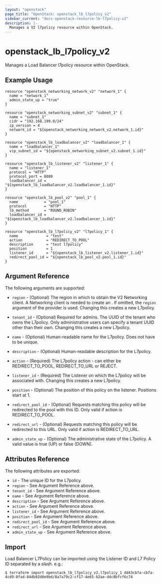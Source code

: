 ```yaml
---
layout: "openstack"
page_title: "OpenStack: openstack_lb_l7policy_v2"
sidebar_current: "docs-openstack-resource-lb-l7policy-v2"
description: |-
  Manages a V2 l7policy resource within OpenStack.
---
```


# openstack\_lb\_l7policy\_v2

Manages a Load Balancer l7policy resource within OpenStack.

## Example Usage

```hcl
resource "openstack_networking_network_v2" "network_1" {
  name = "network_1"
  admin_state_up = "true"
}

resource "openstack_networking_subnet_v2" "subnet_1" {
  name = "subnet_1"
  cidr = "192.168.199.0/24"
  ip_version = 4
  network_id = "${openstack_networking_network_v2.network_1.id}"
}

resource "openstack_lb_loadbalancer_v2" "loadbalancer_1" {
  name = "loadbalancer_1"
  vip_subnet_id = "${openstack_networking_subnet_v2.subnet_1.id}"
}

resource "openstack_lb_listener_v2" "listener_1" {
  name = "listener_1"
  protocol = "HTTP"
  protocol_port = 8080
  loadbalancer_id = "${openstack_lb_loadbalancer_v2.loadbalancer_1.id}"
}

resource "openstack_lb_pool_v2" "pool_1" {
  name            = "pool_1"
  protocol        = "HTTP"
  lb_method       = "ROUND_ROBIN"
  loadbalancer_id = "${openstack_lb_loadbalancer_v2.loadbalancer_1.id}"
}

resource "openstack_lb_l7policy_v2" "l7policy_1" {
  name             = "test"
  action           = "REDIRECT_TO_POOL"
  description      = "test l7policy"
  position         = 1
  listener_id      = "${openstack_lb_listener_v2.listener_1.id}"
  redirect_pool_id = "${openstack_lb_pool_v2.pool_1.id}"
}
```

## Argument Reference

The following arguments are supported:

* `region` - (Optional) The region in which to obtain the V2 Networking client.
    A Networking client is needed to create an . If omitted, the
    `region` argument of the provider is used. Changing this creates a new
    L7policy.

* `tenant_id` - (Optional) Required for admins. The UUID of the tenant who owns
    the L7policy.  Only administrative users can specify a tenant UUID
    other than their own. Changing this creates a new L7policy.

* `name` - (Optional) Human-readable name for the L7policy. Does not have
    to be unique.

* `description` - (Optional) Human-readable description for the L7policy.

* `action` - (Required) The L7policy action - can either be REDIRECT\_TO\_POOL,
    REDIRECT\_TO\_URL or REJECT.

* `listener_id` - (Required) The Listener on which the L7policy will be associated with.
    Changing this creates a new L7policy.

* `position` - (Optional) The position of this policy on the listener. Positions start at 1.

* `redirect_pool_id` - (Optional) Requests matching this policy will be redirected to the
    pool with this ID. Only valid if action is REDIRECT\_TO\_POOL.

* `redirect_url` - (Optional) Requests matching this policy will be redirected to this URL.
    Only valid if action is REDIRECT\_TO\_URL.

* `admin_state_up` - (Optional) The administrative state of the L7policy.
    A valid value is true (UP) or false (DOWN).

## Attributes Reference

The following attributes are exported:

* `id` - The unique ID for the L7policy.
* `region` - See Argument Reference above.
* `tenant_id` - See Argument Reference above.
* `name` - See Argument Reference above.
* `description` - See Argument Reference above.
* `action` - See Argument Reference above.
* `listener_id` - See Argument Reference above.
* `position` - See Argument Reference above.
* `redirect_pool_id` - See Argument Reference above.
* `redirect_url` - See Argument Reference above.
* `admin_state_up` - See Argument Reference above.

## Import

Load Balancer L7Policy can be imported using the Listener ID and L7 Policy ID
separated by a slash. e.g.:

```
$ terraform import openstack_lb_l7policy_v2.l7policy_1 dd43cbfa-cb7a-4cd9-8fad-84db92d0e9bd/8a7a79c2-cf17-4e65-b2ae-ddc8bfcf6c74
```

